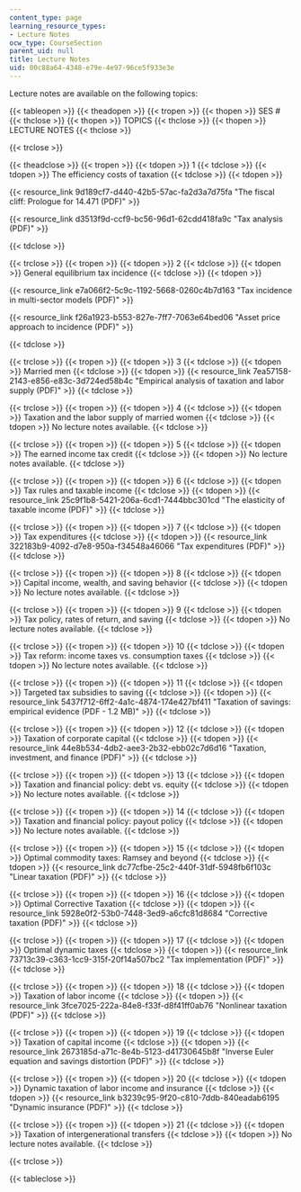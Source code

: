```yaml
---
content_type: page
learning_resource_types:
- Lecture Notes
ocw_type: CourseSection
parent_uid: null
title: Lecture Notes
uid: 00c88a64-4348-e79e-4e97-96ce5f933e3e
---
```


Lecture notes are available on the following topics:

{{< tableopen >}}
{{< theadopen >}}
{{< tropen >}}
{{< thopen >}}
SES #
{{< thclose >}}
{{< thopen >}}
TOPICS
{{< thclose >}}
{{< thopen >}}
LECTURE NOTES
{{< thclose >}}

{{< trclose >}}

{{< theadclose >}}
{{< tropen >}}
{{< tdopen >}}
1
{{< tdclose >}}
{{< tdopen >}}
The efficiency costs of taxation
{{< tdclose >}}
{{< tdopen >}}


{{< resource_link 9d189cf7-d440-42b5-57ac-fa2d3a7d75fa "The fiscal cliff: Prologue for 14.471 (PDF)" >}}

{{< resource_link d3513f9d-ccf9-bc56-96d1-62cdd418fa9c "Tax analysis (PDF)" >}}


{{< tdclose >}}

{{< trclose >}}
{{< tropen >}}
{{< tdopen >}}
2
{{< tdclose >}}
{{< tdopen >}}
General equilibrium tax incidence
{{< tdclose >}}
{{< tdopen >}}


{{< resource_link e7a066f2-5c9c-1192-5668-0260c4b7d163 "Tax incidence in multi-sector models (PDF)" >}}

{{< resource_link f26a1923-b553-827e-7ff7-7063e64bed06 "Asset price approach to incidence (PDF)" >}}


{{< tdclose >}}

{{< trclose >}}
{{< tropen >}}
{{< tdopen >}}
3
{{< tdclose >}}
{{< tdopen >}}
Married men
{{< tdclose >}}
{{< tdopen >}}
{{< resource_link 7ea57158-2143-e856-e83c-3d724ed58b4c "Empirical analysis of taxation and labor supply (PDF)" >}}
{{< tdclose >}}

{{< trclose >}}
{{< tropen >}}
{{< tdopen >}}
4
{{< tdclose >}}
{{< tdopen >}}
Taxation and the labor supply of married women
{{< tdclose >}}
{{< tdopen >}}
No lecture notes available.
{{< tdclose >}}

{{< trclose >}}
{{< tropen >}}
{{< tdopen >}}
5
{{< tdclose >}}
{{< tdopen >}}
The earned income tax credit
{{< tdclose >}}
{{< tdopen >}}
No lecture notes available.
{{< tdclose >}}

{{< trclose >}}
{{< tropen >}}
{{< tdopen >}}
6
{{< tdclose >}}
{{< tdopen >}}
Tax rules and taxable income
{{< tdclose >}}
{{< tdopen >}}
{{< resource_link 25c9f1b8-5421-206a-6cd1-7444bbc301cd "The elasticity of taxable income (PDF)" >}}
{{< tdclose >}}

{{< trclose >}}
{{< tropen >}}
{{< tdopen >}}
7
{{< tdclose >}}
{{< tdopen >}}
Tax expenditures
{{< tdclose >}}
{{< tdopen >}}
{{< resource_link 322183b9-4092-d7e8-950a-f34548a46066 "Tax expenditures (PDF)" >}}
{{< tdclose >}}

{{< trclose >}}
{{< tropen >}}
{{< tdopen >}}
8
{{< tdclose >}}
{{< tdopen >}}
Capital income, wealth, and saving behavior
{{< tdclose >}}
{{< tdopen >}}
No lecture notes available.
{{< tdclose >}}

{{< trclose >}}
{{< tropen >}}
{{< tdopen >}}
9
{{< tdclose >}}
{{< tdopen >}}
Tax policy, rates of return, and saving
{{< tdclose >}}
{{< tdopen >}}
No lecture notes available.
{{< tdclose >}}

{{< trclose >}}
{{< tropen >}}
{{< tdopen >}}
10
{{< tdclose >}}
{{< tdopen >}}
Tax reform: income taxes vs. consumption taxes
{{< tdclose >}}
{{< tdopen >}}
No lecture notes available.
{{< tdclose >}}

{{< trclose >}}
{{< tropen >}}
{{< tdopen >}}
11
{{< tdclose >}}
{{< tdopen >}}
Targeted tax subsidies to saving
{{< tdclose >}}
{{< tdopen >}}
{{< resource_link 5437f712-6ff2-4a1c-4874-174e427bf411 "Taxation of savings: empirical evidence (PDF - 1.2 MB)" >}}
{{< tdclose >}}

{{< trclose >}}
{{< tropen >}}
{{< tdopen >}}
12
{{< tdclose >}}
{{< tdopen >}}
Taxation of corporate capital
{{< tdclose >}}
{{< tdopen >}}
{{< resource_link 44e8b534-4db2-aee3-2b32-ebb02c7d6d16 "Taxation, investment, and finance (PDF)" >}}
{{< tdclose >}}

{{< trclose >}}
{{< tropen >}}
{{< tdopen >}}
13
{{< tdclose >}}
{{< tdopen >}}
Taxation and financial policy: debt vs. equity
{{< tdclose >}}
{{< tdopen >}}
No lecture notes available.
{{< tdclose >}}

{{< trclose >}}
{{< tropen >}}
{{< tdopen >}}
14
{{< tdclose >}}
{{< tdopen >}}
Taxation and financial policy: payout policy
{{< tdclose >}}
{{< tdopen >}}
No lecture notes available.
{{< tdclose >}}

{{< trclose >}}
{{< tropen >}}
{{< tdopen >}}
15
{{< tdclose >}}
{{< tdopen >}}
Optimal commodity taxes: Ramsey and beyond
{{< tdclose >}}
{{< tdopen >}}
{{< resource_link dc77cfbe-25c2-440f-31df-5948fb6f103c "Linear taxation (PDF)" >}}
{{< tdclose >}}

{{< trclose >}}
{{< tropen >}}
{{< tdopen >}}
16
{{< tdclose >}}
{{< tdopen >}}
Optimal Corrective Taxation
{{< tdclose >}}
{{< tdopen >}}
{{< resource_link 5928e0f2-53b0-7448-3ed9-a6cfc81d8684 "Corrective taxation (PDF)" >}}
{{< tdclose >}}

{{< trclose >}}
{{< tropen >}}
{{< tdopen >}}
17
{{< tdclose >}}
{{< tdopen >}}
Optimal dynamic taxes
{{< tdclose >}}
{{< tdopen >}}
{{< resource_link 73713c39-c363-1cc9-315f-20f14a507bc2 "Tax implementation (PDF)" >}}
{{< tdclose >}}

{{< trclose >}}
{{< tropen >}}
{{< tdopen >}}
18
{{< tdclose >}}
{{< tdopen >}}
Taxation of labor income
{{< tdclose >}}
{{< tdopen >}}
{{< resource_link 3fce7025-222a-84e8-f33f-d8f41ff0ab76 "Nonlinear taxation (PDF)" >}}
{{< tdclose >}}

{{< trclose >}}
{{< tropen >}}
{{< tdopen >}}
19
{{< tdclose >}}
{{< tdopen >}}
Taxation of capital income
{{< tdclose >}}
{{< tdopen >}}
{{< resource_link 2673185d-a71c-8e4b-5123-d41730645b8f "Inverse Euler equation and savings distortion (PDF)" >}}
{{< tdclose >}}

{{< trclose >}}
{{< tropen >}}
{{< tdopen >}}
20
{{< tdclose >}}
{{< tdopen >}}
Dynamic taxation of labor income and insurance
{{< tdclose >}}
{{< tdopen >}}
{{< resource_link b3239c95-9f20-c810-7ddb-840eadab6195 "Dynamic insurance (PDF)" >}}
{{< tdclose >}}

{{< trclose >}}
{{< tropen >}}
{{< tdopen >}}
21
{{< tdclose >}}
{{< tdopen >}}
Taxation of intergenerational transfers
{{< tdclose >}}
{{< tdopen >}}
No lecture notes available.
{{< tdclose >}}

{{< trclose >}}

{{< tableclose >}}